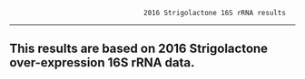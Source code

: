                                      2016 Strigolactone 16S rRNA results
  
 
---------
This results are based on 2016 Strigolactone over-expression 16S rRNA data.
---------


